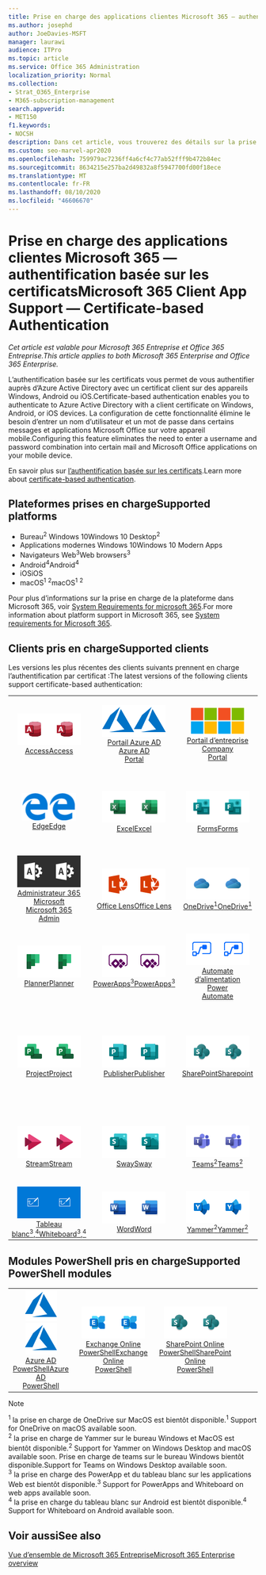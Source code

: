 ```yaml
---
title: Prise en charge des applications clientes Microsoft 365 — authentification basée sur les certificats
ms.author: josephd
author: JoeDavies-MSFT
manager: laurawi
audience: ITPro
ms.topic: article
ms.service: Office 365 Administration
localization_priority: Normal
ms.collection:
- Strat_O365_Enterprise
- M365-subscription-management
search.appverid:
- MET150
f1.keywords:
- NOCSH
description: Dans cet article, vous trouverez des détails sur la prise en charge de l’application cliente Microsoft 365 pour l’authentification basée sur les certificats..
ms.custom: seo-marvel-apr2020
ms.openlocfilehash: 759979ac7236ff4a6cf4c77ab52fff9b472b84ec
ms.sourcegitcommit: 8634215e257ba2d49832a8f5947700fd00f18ece
ms.translationtype: MT
ms.contentlocale: fr-FR
ms.lasthandoff: 08/10/2020
ms.locfileid: "46606670"
---
```

# <a name="microsoft-365-client-app-support--certificate-based-authentication"></a><span data-ttu-id="9e019-103">Prise en charge des applications clientes Microsoft 365 — authentification basée sur les certificats</span><span class="sxs-lookup"><span data-stu-id="9e019-103">Microsoft 365 Client App Support — Certificate-based Authentication</span></span>

<span data-ttu-id="9e019-104">*Cet article est valable pour Microsoft 365 Entreprise et Office 365 Entreprise.*</span><span class="sxs-lookup"><span data-stu-id="9e019-104">*This article applies to both Microsoft 365 Enterprise and Office 365 Enterprise.*</span></span>

<span data-ttu-id="9e019-105">L’authentification basée sur les certificats vous permet de vous authentifier auprès d’Azure Active Directory avec un certificat client sur des appareils Windows, Android ou iOS.</span><span class="sxs-lookup"><span data-stu-id="9e019-105">Certificate-based authentication enables you to authenticate to Azure Active Directory with a client certificate on Windows, Android, or iOS devices.</span></span> <span data-ttu-id="9e019-106">La configuration de cette fonctionnalité élimine le besoin d’entrer un nom d’utilisateur et un mot de passe dans certains messages et applications Microsoft Office sur votre appareil mobile.</span><span class="sxs-lookup"><span data-stu-id="9e019-106">Configuring this feature eliminates the need to enter a username and password combination into certain mail and Microsoft Office applications on your mobile device.</span></span>

<span data-ttu-id="9e019-107">En savoir plus sur [l’authentification basée sur les certificats](https://docs.microsoft.com/azure/active-directory/authentication/active-directory-certificate-based-authentication-get-started).</span><span class="sxs-lookup"><span data-stu-id="9e019-107">Learn more about [certificate-based authentication](https://docs.microsoft.com/azure/active-directory/authentication/active-directory-certificate-based-authentication-get-started).</span></span>

## <a name="supported-platforms"></a><span data-ttu-id="9e019-108">Plateformes prises en charge</span><span class="sxs-lookup"><span data-stu-id="9e019-108">Supported platforms</span></span>

 - <span data-ttu-id="9e019-109">Bureau<sup>2</sup> Windows 10</span><span class="sxs-lookup"><span data-stu-id="9e019-109">Windows 10 Desktop<sup>2</sup></span></span>
 - <span data-ttu-id="9e019-110">Applications modernes Windows 10</span><span class="sxs-lookup"><span data-stu-id="9e019-110">Windows 10 Modern Apps</span></span>
 - <span data-ttu-id="9e019-111">Navigateurs Web<sup>3</sup></span><span class="sxs-lookup"><span data-stu-id="9e019-111">Web browsers<sup>3</sup></span></span>
 - <span data-ttu-id="9e019-112">Android<sup>4</sup></span><span class="sxs-lookup"><span data-stu-id="9e019-112">Android<sup>4</sup></span></span>
 - <span data-ttu-id="9e019-113">iOS</span><span class="sxs-lookup"><span data-stu-id="9e019-113">iOS</span></span>
 - <span data-ttu-id="9e019-114">macOS<sup>1</sup> <sup>2</sup></span><span class="sxs-lookup"><span data-stu-id="9e019-114">macOS<sup>1</sup> <sup>2</sup></span></span>

<span data-ttu-id="9e019-115">Pour plus d’informations sur la prise en charge de la plateforme dans Microsoft 365, voir [System Requirements for microsoft 365](https://products.office.com/office-system-requirements).</span><span class="sxs-lookup"><span data-stu-id="9e019-115">For more information about platform support in Microsoft 365, see [System requirements for Microsoft 365](https://products.office.com/office-system-requirements).</span></span>

## <a name="supported-clients"></a><span data-ttu-id="9e019-116">Clients pris en charge</span><span class="sxs-lookup"><span data-stu-id="9e019-116">Supported clients</span></span>

<span data-ttu-id="9e019-117">Les versions les plus récentes des clients suivants prennent en charge l’authentification par certificat :</span><span class="sxs-lookup"><span data-stu-id="9e019-117">The latest versions of the following clients support certificate-based authentication:</span></span>

| | | | | | |
|:---:|:---:|:---:|:---:|:---:|:---:|
| <span data-ttu-id="9e019-118">![Icône Access](media/o365-access-64x64.png)</span><span class="sxs-lookup"><span data-stu-id="9e019-118">![Access icon](media/o365-access-64x64.png)</span></span> <br> [<span data-ttu-id="9e019-119">Access</span><span class="sxs-lookup"><span data-stu-id="9e019-119">Access</span></span>](https://products.office.com/access) | <span data-ttu-id="9e019-120">![Icône Azure](media/o365-azure-64x64.png)</span><span class="sxs-lookup"><span data-stu-id="9e019-120">![Azure icon](media/o365-azure-64x64.png)</span></span> <br> [<span data-ttu-id="9e019-121">Portail Azure AD <br></span><span class="sxs-lookup"><span data-stu-id="9e019-121">Azure AD <br> Portal </span></span>](https://azure.microsoft.com/features/azure-portal/) | <span data-ttu-id="9e019-122">![Icône portail d’entreprise](media/o365-microsoft-64x64.png)</span><span class="sxs-lookup"><span data-stu-id="9e019-122">![Company portal icon](media/o365-microsoft-64x64.png)</span></span> <br> [<span data-ttu-id="9e019-123">Portail d’entreprise <br></span><span class="sxs-lookup"><span data-stu-id="9e019-123">Company <br> Portal </span></span>](https://docs.microsoft.com/intune-user-help/sign-in-to-the-company-portal) | <span data-ttu-id="9e019-124">![Icône Delve](media/o365-delve-64x64.png)</span><span class="sxs-lookup"><span data-stu-id="9e019-124">![Delve icon](media/o365-delve-64x64.png)</span></span> <br> [<span data-ttu-id="9e019-125">Delve</span><span class="sxs-lookup"><span data-stu-id="9e019-125">Delve</span></span>](https://products.office.com/business/intelligent-search) | <span data-ttu-id="9e019-126">![Icône Dynamics 365](media/o365-dynamics365-64x64.png)</span><span class="sxs-lookup"><span data-stu-id="9e019-126">![Dynamics 365 icon](media/o365-dynamics365-64x64.png)</span></span> <br> [<span data-ttu-id="9e019-127">Dynamics 365</span><span class="sxs-lookup"><span data-stu-id="9e019-127">Dynamics 365</span></span>](https://dynamics.microsoft.com) 
| <span data-ttu-id="9e019-128">![Icône de serveur Edge](media/o365-edge-64x64.png)</span><span class="sxs-lookup"><span data-stu-id="9e019-128">![Edge icon](media/o365-edge-64x64.png)</span></span> <br> [<span data-ttu-id="9e019-129">Edge</span><span class="sxs-lookup"><span data-stu-id="9e019-129">Edge</span></span>](https://www.microsoft.com/windows/microsoft-edge) | <span data-ttu-id="9e019-130">![Icône Excel](media/o365-excel-64x64.png)</span><span class="sxs-lookup"><span data-stu-id="9e019-130">![Excel icon](media/o365-excel-64x64.png)</span></span> <br> [<span data-ttu-id="9e019-131">Excel</span><span class="sxs-lookup"><span data-stu-id="9e019-131">Excel</span></span>](https://products.office.com/excel) | <span data-ttu-id="9e019-132">![Icône Forms](media/o365-forms-64x64.png)</span><span class="sxs-lookup"><span data-stu-id="9e019-132">![Forms icon](media/o365-forms-64x64.png)</span></span> <br> [<span data-ttu-id="9e019-133">Forms</span><span class="sxs-lookup"><span data-stu-id="9e019-133">Forms</span></span>](https://flow.microsoft.com/connectors/shared_microsoftforms/microsoft-forms/) | <span data-ttu-id="9e019-134">![Icône Kaizala](media/o365-kaizala-64x64.png)</span><span class="sxs-lookup"><span data-stu-id="9e019-134">![Kaizala icon](media/o365-kaizala-64x64.png)</span></span> <br> [<span data-ttu-id="9e019-135">Kaizala</span><span class="sxs-lookup"><span data-stu-id="9e019-135">Kaizala</span></span>](https://products.office.com/en/business/microsoft-kaizala) | <span data-ttu-id="9e019-136">![Icône Office.com](media/o365-office-64x64.png)</span><span class="sxs-lookup"><span data-stu-id="9e019-136">![Office.com icon](media/o365-office-64x64.png)</span></span> <br> [<span data-ttu-id="9e019-137">Office.com</span><span class="sxs-lookup"><span data-stu-id="9e019-137">Office.com</span></span>](https://www.office.com/) 
| <span data-ttu-id="9e019-138">![Icône d’administrateur Office 365](media/o365-o365admin-64x64.png)</span><span class="sxs-lookup"><span data-stu-id="9e019-138">![Office 365 Admin icon](media/o365-o365admin-64x64.png)</span></span> <br> [<span data-ttu-id="9e019-139">Administrateur 365 Microsoft <br></span><span class="sxs-lookup"><span data-stu-id="9e019-139">Microsoft 365 <br> Admin</span></span>](https://products.office.com/business/manage-office-365-admin-app) | <span data-ttu-id="9e019-140">![Icône de l’objectif](media/o365-lens-64x64.png)</span><span class="sxs-lookup"><span data-stu-id="9e019-140">![Lens icon](media/o365-lens-64x64.png)</span></span> <br> [<span data-ttu-id="9e019-141">Office Lens</span><span class="sxs-lookup"><span data-stu-id="9e019-141">Office Lens</span></span>](https://www.microsoft.com/p/office-lens/9wzdncrfj3t8?activetab=pivot%3Aoverviewtab) | <span data-ttu-id="9e019-142">![Icône OneDrive entreprise](media/o365-OneDrive-64x64.png)</span><span class="sxs-lookup"><span data-stu-id="9e019-142">![OneDrive for Business icon](media/o365-OneDrive-64x64.png)</span></span> <br> [<span data-ttu-id="9e019-143">OneDrive<sup>1</sup></span><span class="sxs-lookup"><span data-stu-id="9e019-143">OneDrive<sup>1</sup></span></span>](https://products.office.com/onedrive-for-business/online-cloud-storage) |  <span data-ttu-id="9e019-144">![Icône OneNote](media/o365-OneNote-64x64.png)</span><span class="sxs-lookup"><span data-stu-id="9e019-144">![OneNote icon](media/o365-OneNote-64x64.png)</span></span> <br> [<span data-ttu-id="9e019-145">OneNote</span><span class="sxs-lookup"><span data-stu-id="9e019-145">OneNote</span></span>](https://products.office.com/onenote) | <span data-ttu-id="9e019-146">![Icône Outlook](media/o365-outlook-64x64.png)</span><span class="sxs-lookup"><span data-stu-id="9e019-146">![Outlook icon](media/o365-outlook-64x64.png)</span></span> <br> [<span data-ttu-id="9e019-147">Outlook</span><span class="sxs-lookup"><span data-stu-id="9e019-147">Outlook</span></span>](https://products.office.com/outlook) 
| <span data-ttu-id="9e019-148">![Icône planificateur](media/o365-planner-64x64.png)</span><span class="sxs-lookup"><span data-stu-id="9e019-148">![Planner icon](media/o365-planner-64x64.png)</span></span> <br> [<span data-ttu-id="9e019-149">Planner</span><span class="sxs-lookup"><span data-stu-id="9e019-149">Planner</span></span>](https://products.office.com/business/task-management-software) | <span data-ttu-id="9e019-150">![Icône PowerApp](media/o365-powerapps-64x64.png)</span><span class="sxs-lookup"><span data-stu-id="9e019-150">![PowerApps icon](media/o365-powerapps-64x64.png)</span></span> <br> [<span data-ttu-id="9e019-151">PowerApps<sup>3</sup></span><span class="sxs-lookup"><span data-stu-id="9e019-151">PowerApps<sup>3</sup></span></span>](https://powerapps.microsoft.com) | <span data-ttu-id="9e019-152">![Icône de mise en marche automatique](media/o365-flow-64x64.png)</span><span class="sxs-lookup"><span data-stu-id="9e019-152">![Power Automate icon](media/o365-flow-64x64.png)</span></span> <br> [<span data-ttu-id="9e019-153">Automate d’alimentation <br></span><span class="sxs-lookup"><span data-stu-id="9e019-153">Power <br> Automate</span></span>](https://flow.microsoft.com) | <span data-ttu-id="9e019-154">![Icône PowerBI](media/o365-powerbi-64x64.png)</span><span class="sxs-lookup"><span data-stu-id="9e019-154">![PowerBI icon](media/o365-powerbi-64x64.png)</span></span> <br> [<span data-ttu-id="9e019-155">Power BI</span><span class="sxs-lookup"><span data-stu-id="9e019-155">Power BI</span></span>](https://powerbi.microsoft.com)| <span data-ttu-id="9e019-156">![Icône PowerPoint](media/o365-powerpoint-64x64.png)</span><span class="sxs-lookup"><span data-stu-id="9e019-156">![PowerPoint icon](media/o365-powerpoint-64x64.png)</span></span> <br> [<span data-ttu-id="9e019-157">PowerPoint</span><span class="sxs-lookup"><span data-stu-id="9e019-157">PowerPoint</span></span>](https://products.office.com/powerpoint) 
| <span data-ttu-id="9e019-158">![Icône Project](media/o365-project-64x64.png)</span><span class="sxs-lookup"><span data-stu-id="9e019-158">![Project icon](media/o365-project-64x64.png)</span></span> <br> [<span data-ttu-id="9e019-159">Project</span><span class="sxs-lookup"><span data-stu-id="9e019-159">Project</span></span>](https://products.office.com/project) | <span data-ttu-id="9e019-160">![Icône Publisher](media/o365-publisher-64x64.png)</span><span class="sxs-lookup"><span data-stu-id="9e019-160">![Publisher icon](media/o365-publisher-64x64.png)</span></span> <br> [<span data-ttu-id="9e019-161">Publisher</span><span class="sxs-lookup"><span data-stu-id="9e019-161">Publisher</span></span>](https://products.office.com/publisher) | <span data-ttu-id="9e019-162">![Icône de SharePoint](media/o365-sharepoint-64x64.png)</span><span class="sxs-lookup"><span data-stu-id="9e019-162">![SharePoint icon](media/o365-sharepoint-64x64.png)</span></span> <br> [<span data-ttu-id="9e019-163">SharePoint</span><span class="sxs-lookup"><span data-stu-id="9e019-163">Sharepoint</span></span>](https://products.office.com/sharepoint) | <span data-ttu-id="9e019-164">![Icône Skype Entreprise](media/o365-skypeforbusiness-64x64.png)</span><span class="sxs-lookup"><span data-stu-id="9e019-164">![Skype for Business icon](media/o365-skypeforbusiness-64x64.png)</span></span> <br> [<span data-ttu-id="9e019-165">Skype <br> entreprise</span><span class="sxs-lookup"><span data-stu-id="9e019-165">Skype for <br> Business</span></span>](https://www.skype.com/business/) | <span data-ttu-id="9e019-166">![Icône de pense-bête](media/o365-stickynotes-64x64.png)</span><span class="sxs-lookup"><span data-stu-id="9e019-166">![Sticky Notes icon](media/o365-stickynotes-64x64.png)</span></span> <br> [<span data-ttu-id="9e019-167">Notes du pense-bête</span><span class="sxs-lookup"><span data-stu-id="9e019-167">Sticky Notes</span></span>](https://www.microsoft.com/p/microsoft-sticky-notes/9nblggh4qghw) 
| <span data-ttu-id="9e019-168">![Icône Stream](media/o365-stream-64x64.png)</span><span class="sxs-lookup"><span data-stu-id="9e019-168">![Stream icon](media/o365-stream-64x64.png)</span></span> <br> [<span data-ttu-id="9e019-169">Stream</span><span class="sxs-lookup"><span data-stu-id="9e019-169">Stream</span></span>](https://stream.microsoft.com) | <span data-ttu-id="9e019-170">![Icône Sway](media/o365-sway-64x64.png)</span><span class="sxs-lookup"><span data-stu-id="9e019-170">![Sway icon](media/o365-sway-64x64.png)</span></span> <br> [<span data-ttu-id="9e019-171">Sway</span><span class="sxs-lookup"><span data-stu-id="9e019-171">Sway</span></span>](https://sway.com) | <span data-ttu-id="9e019-172">![Icône Teams](media/o365-teams-64x64.png)</span><span class="sxs-lookup"><span data-stu-id="9e019-172">![Teams icon](media/o365-teams-64x64.png)</span></span> <br> [<span data-ttu-id="9e019-173">Teams<sup>2</sup></span><span class="sxs-lookup"><span data-stu-id="9e019-173">Teams<sup>2</sup></span></span>](https://products.office.com/microsoft-teams/group-chat-software) | <span data-ttu-id="9e019-174">![Icône action](media/o365-todo-64x64.png)</span><span class="sxs-lookup"><span data-stu-id="9e019-174">![To Do icon](media/o365-todo-64x64.png)</span></span> <br> [<span data-ttu-id="9e019-175">Action</span><span class="sxs-lookup"><span data-stu-id="9e019-175">To Do</span></span>](https://todo.microsoft.com) | <span data-ttu-id="9e019-176">![Icône Visio](media/o365-visio-64x64.png)</span><span class="sxs-lookup"><span data-stu-id="9e019-176">![Visio icon](media/o365-visio-64x64.png)</span></span> <br> [<span data-ttu-id="9e019-177">Visio</span><span class="sxs-lookup"><span data-stu-id="9e019-177">Visio</span></span>](https://products.office.com/visio/flowchart-software) 
| <span data-ttu-id="9e019-178">![Icône de tableau blanc](media/o365-whiteboard-64x64.png)</span><span class="sxs-lookup"><span data-stu-id="9e019-178">![Whiteboard icon](media/o365-whiteboard-64x64.png)</span></span> <br> [<span data-ttu-id="9e019-179">Tableau blanc<sup>3</sup>,<sup>4</sup></span><span class="sxs-lookup"><span data-stu-id="9e019-179">Whiteboard<sup>3</sup>,<sup>4</sup></span></span>](https://whiteboard.microsoft.com/) | <span data-ttu-id="9e019-180">![Icône Word](media/o365-word-64x64.png)</span><span class="sxs-lookup"><span data-stu-id="9e019-180">![Word icon](media/o365-word-64x64.png)</span></span> <br> [<span data-ttu-id="9e019-181">Word</span><span class="sxs-lookup"><span data-stu-id="9e019-181">Word</span></span>](https://products.office.com/word) | <span data-ttu-id="9e019-182">![Icône Yammer](media/o365-yammer-64x64.png)</span><span class="sxs-lookup"><span data-stu-id="9e019-182">![Yammer icon](media/o365-yammer-64x64.png)</span></span> <br> [<span data-ttu-id="9e019-183">Yammer<sup>2</sup></span><span class="sxs-lookup"><span data-stu-id="9e019-183">Yammer<sup>2</sup></span></span>](https://products.office.com/yammer/yammer-overview) |

## <a name="supported-powershell-modules"></a><span data-ttu-id="9e019-184">Modules PowerShell pris en charge</span><span class="sxs-lookup"><span data-stu-id="9e019-184">Supported PowerShell modules</span></span>

| | | | | | |
|:---:|:---:|:---:|:---:|:---:|:---:|
| <span data-ttu-id="9e019-185">![Icône Azure](media/o365-azure-64x64.png)</span><span class="sxs-lookup"><span data-stu-id="9e019-185">![Azure icon](media/o365-azure-64x64.png)</span></span> <br> [<span data-ttu-id="9e019-186">Azure AD <br> PowerShell</span><span class="sxs-lookup"><span data-stu-id="9e019-186">Azure AD <br> PowerShell</span></span>](https://docs.microsoft.com/powershell/azure/active-directory/overview?view=azureadps-2.0) | <span data-ttu-id="9e019-187">![Icône Exchange](media/o365-exchange-64x64.png)</span><span class="sxs-lookup"><span data-stu-id="9e019-187">![Exchange icon](media/o365-exchange-64x64.png)</span></span> <br> [<span data-ttu-id="9e019-188">Exchange Online <br> PowerShell</span><span class="sxs-lookup"><span data-stu-id="9e019-188">Exchange Online <br> PowerShell</span></span>](https://docs.microsoft.com/powershell/exchange/exchange-online/exchange-online-powershell?view=exchange-ps) | <span data-ttu-id="9e019-189">![Icône de SharePoint](media/o365-sharepoint-64x64.png)</span><span class="sxs-lookup"><span data-stu-id="9e019-189">![SharePoint icon](media/o365-sharepoint-64x64.png)</span></span> <br> [<span data-ttu-id="9e019-190">SharePoint Online <br> PowerShell</span><span class="sxs-lookup"><span data-stu-id="9e019-190">SharePoint Online <br> PowerShell</span></span>](https://docs.microsoft.com/powershell/sharepoint/sharepoint-online/connect-sharepoint-online)

> [!NOTE]
> <span data-ttu-id="9e019-191"><sup>1</sup> la prise en charge de OneDrive sur MacOS est bientôt disponible.</span><span class="sxs-lookup"><span data-stu-id="9e019-191"><sup>1</sup> Support for OneDrive on macOS available soon.</span></span> <br>
> <span data-ttu-id="9e019-192"><sup>2</sup> la prise en charge de Yammer sur le bureau Windows et MacOS est bientôt disponible.</span><span class="sxs-lookup"><span data-stu-id="9e019-192"><sup>2</sup> Support for Yammer on Windows Desktop and macOS available soon.</span></span> <span data-ttu-id="9e019-193">Prise en charge de teams sur le bureau Windows bientôt disponible.</span><span class="sxs-lookup"><span data-stu-id="9e019-193">Support for Teams on Windows Desktop available soon.</span></span><br>
> <span data-ttu-id="9e019-194"><sup>3</sup> la prise en charge des PowerApp et du tableau blanc sur les applications Web est bientôt disponible.</span><span class="sxs-lookup"><span data-stu-id="9e019-194"><sup>3</sup> Support for PowerApps and Whiteboard on web apps available soon.</span></span> <br>
> <span data-ttu-id="9e019-195"><sup>4</sup> la prise en charge du tableau blanc sur Android est bientôt disponible.</span><span class="sxs-lookup"><span data-stu-id="9e019-195"><sup>4</sup> Support for Whiteboard on Android available soon.</span></span>

## <a name="see-also"></a><span data-ttu-id="9e019-196">Voir aussi</span><span class="sxs-lookup"><span data-stu-id="9e019-196">See also</span></span>

[<span data-ttu-id="9e019-197">Vue d’ensemble de Microsoft 365 Entreprise</span><span class="sxs-lookup"><span data-stu-id="9e019-197">Microsoft 365 Enterprise overview</span></span>](https://docs.microsoft.com/microsoft-365/enterprise/microsoft-365-overview)
